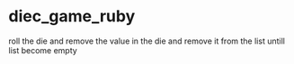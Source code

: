 # diec_game_ruby
roll the die and remove the value in the die and remove it from the list untill list become empty
